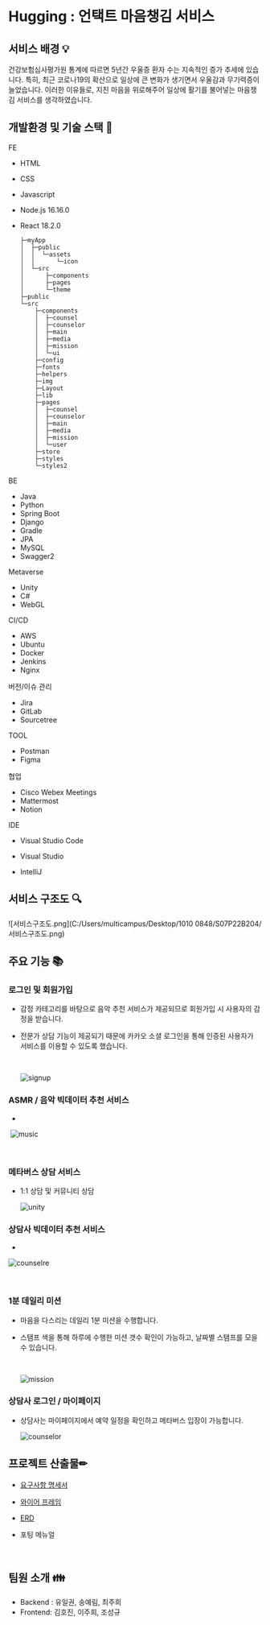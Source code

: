 # Hugging : 언택트 마음챙김 서비스



## 서비스 배경 💡

건강보험심사평가원 통계에 따르면 5년간 우울증 환자 수는 지속적인 증가 추세에 있습니다.
특히, 최근 코로나19의 확산으로 일상에 큰 변화가 생기면서 우울감과 무기력증이 늘었습니다.
이러한 이유들로, 지친 마음을 위로해주어 일상에 활기를 불어넣는 마음챙김 서비스를 생각하였습니다.



## 개발환경 및 기술 스택 🔨

FE

- HTML 

- CSS

- Javascript

- Node.js 16.16.0

- React 18.2.0

  ```
  ├─myApp
  │  ├─public
  │  │  └─assets
  │  │      └─icon
  │  └─src
  │      ├─components
  │      ├─pages
  │      └─theme
  ├─public
  └─src
      ├─components
      │  ├─counsel
      │  ├─counselor
      │  ├─main
      │  ├─media
      │  ├─mission
      │  └─ui
      ├─config
      ├─fonts
      ├─helpers
      ├─img
      ├─Layout
      ├─lib
      ├─pages
      │  ├─counsel
      │  ├─counselor
      │  ├─main
      │  ├─media
      │  ├─mission
      │  └─user
      ├─store
      ├─styles
      └─styles2
  
  ```

  

BE

- Java
- Python
- Spring Boot
- Django
- Gradle
- JPA
- MySQL
- Swagger2

Metaverse

- Unity
- C#
- WebGL

CI/CD

- AWS
- Ubuntu
- Docker
- Jenkins
- Nginx

버전/이슈 관리

- Jira
- GitLab
- Sourcetree

TOOL

- Postman
- Figma

협업

- Cisco Webex Meetings
- Mattermost
- Notion

IDE

- Visual Studio Code

- Visual Studio

- IntelliJ

  

## 서비스 구조도 🔍

![서비스구조도.png](C:/Users/multicampus/Desktop/1010 0848/S07P22B204/서비스구조도.png)

## 주요 기능 📚



### 로그인 및 회원가입<br>

- 감정 카테고리를 바탕으로 음악 추천 서비스가 제공되므로 회원가입 시 사용자의 감정을 받습니다.

- 전문가 상담 기능이 제공되기 때문에 카카오 소셜 로그인을 통해 인증된 사용자가 서비스를 이용할 수 있도록 했습니다.

  <br>

  ![signup](/uploads/26c531393819b59ef9152714f8386e37/signup.gif)

  

### ASMR / 음악 빅데이터 추천 서비스<br>

- 

​	![music](/uploads/a2274ebdd7ae71fa96c5adc3f30165b1/music.gif)

<br>



### 메타버스 상담 서비스<br>

- 1:1 상담 및 커뮤니티 상담<br>

  ![unity](/uploads/733a93c0f81715062f1ea482cc58cacc/unity.gif)<br>

  

### 상담사 빅데이터 추천 서비스<br>

- 

  ![counselre](/uploads/bfd6aa4da4177f531a4bb515de35bb31/counselre.gif)

<br>



### 1분 데일리 미션<br>

- 마음을 다스리는 데일리 1분 미션을 수행합니다.

- 스탬프 색을 통해 하루에 수행한 미션 갯수 확인이 가능하고, 날짜별 스탬프를 모을 수 있습니다.

  <br>

  ![mission](/uploads/6bd9ed3433967026b532f6a12cfd4de6/mission.gif)<br>
  
  

### 상담사 로그인 / 마이페이지<br>

- 상담사는 마이페이지에서 예약 일정을 확인하고 메타버스 입장이 가능합니다.

  ![counselor](/uploads/5821cf6927dbb8cda05180816c230e08/counselor.gif)



## 프로젝트 산출물✏

- [요구사항 명세서](https://docs.google.com/spreadsheets/d/1wqxq_37LHVrLwG95qNnF8Qxr5pk0scwcUsZ9KtmnuQY/edit#gid=0)

- [와이어 프레임](https://www.figma.com/file/UMwRVfUeCFs2bUAPA4dwPO/Hugging?node-id=0%3A1)

- [ERD](https://www.google.com/url?q=https://www.erdcloud.com/d/Lu4txFFatKsjZjNSy&amp;sa=D&amp;source=editors&amp;ust=1665409049197761&amp;usg=AOvVaw0-BP6mWdj5M5lmPCAex3d9)

- 포팅 메뉴얼

  <br>

## 팀원 소개 👪

- Backend : 유일권, 송예림, 최주희
- Frontend: 김호진, 이주희, 조성규
